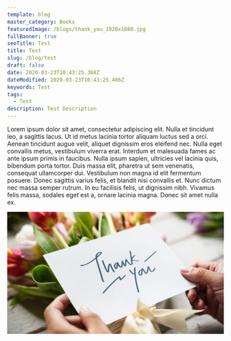 ```yaml
---
template: blog
master_category: Books
featuredImage: /blogs/thank_you_1920x1080.jpg
fullBanner: true
seoTitle: Test
title: Test
slug: /blog/test
draft: false
date: 2020-03-23T10:43:25.368Z
dateModified: 2020-03-23T10:43:25.406Z
keywords: Test
tags:
  - Test
description: Test Description
---
```

Lorem ipsum dolor sit amet, consectetur adipiscing elit. Nulla et tincidunt leo, a sagittis lacus. Ut id metus lacinia tortor aliquam luctus sed a orci. Aenean tincidunt augue velit, aliquet dignissim eros eleifend nec. Nulla eget convallis metus, vestibulum viverra erat. Interdum et malesuada fames ac ante ipsum primis in faucibus. Nulla ipsum sapien, ultricies vel lacinia quis, bibendum porta tortor. Duis massa elit, pharetra ut sem venenatis, consequat ullamcorper dui. Vestibulum non magna id elit fermentum posuere. Donec sagittis varius felis, et blandit nisi convallis et. Nunc dictum nec massa semper rutrum. In eu facilisis felis, ut dignissim nibh. Vivamus felis massa, sodales eget est a, ornare lacinia magna. Donec sit amet nulla ex.

![Test](./thank_you_1920x1080.jpg "Test")
